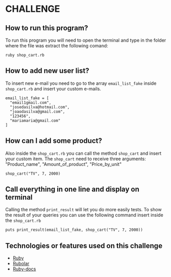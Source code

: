 # CHALLENGE
## How to run this program?
To run this program you will need to open the terminal and type in the folder where the file was extract the following comand:

    ruby shop_cart.rb

## How to add new user list?
To insert new e-mail you need to go to the array `email_list_fake` inside `shop_cart.rb` and insert your custom e-mails.

    email_list_fake = [
      "email1gmail.com",
      "josedasilva@hotmail.com",
      "joaodasilva@gmail.com",
      "123456",
      "mariamaria@gmail.com"
    ]

## How can I add some product?
Also inside the `shop_cart.rb` you can call the method `shop_cart` and insert your custom item. The `shop_cart` need to receive three arguments: "Product_name", "Amount_of_product", "Price_by_unit"

    shop_cart("TV", 7, 2000)

## Call everything in one line and display on terminal

Calling the method `print_result` will let you do more easily tests. To show the result of your queries you can use the following command insert inside the `shop_cart.rb`

    puts print_result(email_list_fake, shop_cart("TV", 7, 2000))

## Technologies or features used on this challenge
- [Ruby](https://www.ruby-lang.org/pt/)
- [Rubolar](https://rubular.com/)
- [Ruby-docs](https://ruby-doc.org/)
